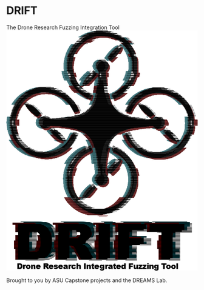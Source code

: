# DRIFT
The Drone Research Fuzzing Integration Tool
![](./Drift_explain.png)

Brought to you by ASU Capstone projects and the DREAMS Lab.
